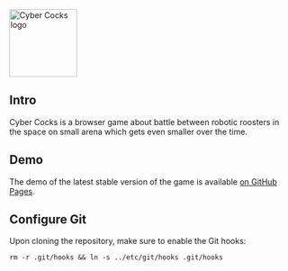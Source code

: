 <img src='https://raw.githubusercontent.com/michailRemmele/cyber-cocks/dev/logo/logo.png' height='120' alt='Cyber Cocks logo' />

## Intro
Cyber Cocks is a browser game about battle between robotic roosters in the space on small arena which gets even smaller over the time.

## Demo
The demo of the latest stable version of the game is available [on GitHub Pages](https://michailremmele.github.io/cyber-cocks/).

## Configure Git

Upon cloning the repository, make sure to enable the Git hooks:
```
rm -r .git/hooks && ln -s ../etc/git/hooks .git/hooks
```